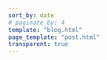 ```yaml
---
sort_by: date
# paginate_by: 4
template: "blog.html"
page_template: "post.html"
transparent: true
---
```

